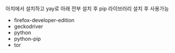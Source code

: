 아치에서 설치하고 yay로 아래 전부 설치 후 pip 라이브러리 설치 후 사용가능
* firefox-developer-edition
* geckodriver
* python
* python-pip
* tor
